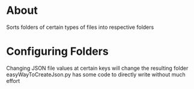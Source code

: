 # About

Sorts folders of certain types of files into respective folders

# Configuring Folders

Changing JSON file values at certain keys will change the resulting folder
easyWayToCreateJson.py has some code to directly write without much effort

